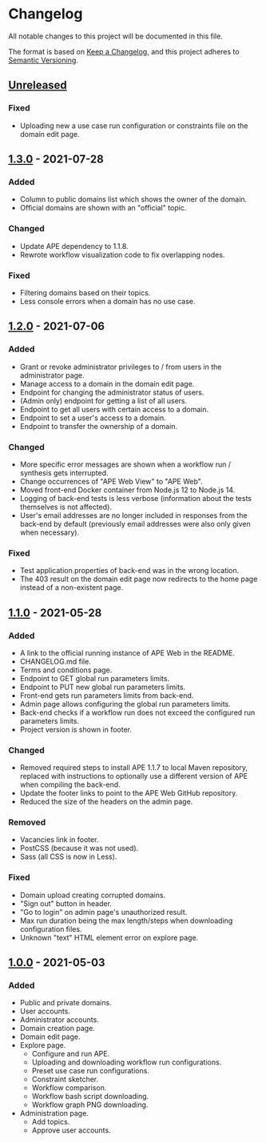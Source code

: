 # Changelog
All notable changes to this project will be documented in this file.

The format is based on [Keep a Changelog](https://keepachangelog.com/en/1.0.0/),
and this project adheres to [Semantic Versioning](https://semver.org/spec/v2.0.0.html).

## [Unreleased]

### Fixed

- Uploading new a use case run configuration or constraints file on the domain edit page.

## [1.3.0] - 2021-07-28

### Added

- Column to public domains list which shows the owner of the domain.
- Official domains are shown with an "official" topic.

### Changed

- Update APE dependency to 1.1.8.
- Rewrote workflow visualization code to fix overlapping nodes.

### Fixed

- Filtering domains based on their topics.
- Less console errors when a domain has no use case.

## [1.2.0] - 2021-07-06

### Added

- Grant or revoke administrator privileges to / from users in the administrator page.
- Manage access to a domain in the domain edit page.
- Endpoint for changing the administrator status of users.
- (Admin only) endpoint for getting a list of all users.
- Endpoint to get all users with certain access to a domain.
- Endpoint to set a user's access to a domain.
- Endpoint to transfer the ownership of a domain.

### Changed

- More specific error messages are shown when a workflow run / synthesis gets interrupted.
- Change occurrences of "APE Web View" to "APE Web".
- Moved front-end Docker container from Node.js 12 to Node.js 14.
- Logging of back-end tests is less verbose (information about the tests themselves is not affected).
- User's email addresses are no longer included in responses from the back-end by default (previously email addresses were also only given when necessary).

### Fixed

- Test application.properties of back-end was in the wrong location.
- The 403 result on the domain edit page now redirects to the home page instead of a non-existent page.

## [1.1.0] - 2021-05-28

### Added
- A link to the official running instance of APE Web in the README.
- CHANGELOG.md file.
- Terms and conditions page.
- Endpoint to GET global run parameters limits.
- Endpoint to PUT new global run parameters limits.
- Front-end gets run parameters limits from back-end.
- Admin page allows configuring the global run parameters limits.
- Back-end checks if a workflow run does not exceed the configured run parameters limits.
- Project version is shown in footer.

### Changed
- Removed required steps to install APE 1.1.7 to local Maven repository, replaced with instructions to optionally use a different version of APE when compiling the back-end.
- Update the footer links to point to the APE Web GitHub repository.
- Reduced the size of the headers on the admin page.

### Removed
- Vacancies link in footer.
- PostCSS (because it was not used).
- Sass (all CSS is now in Less).

### Fixed
- Domain upload creating corrupted domains.
- "Sign out" button in header.
- "Go to login" on admin page's unauthorized result.
- Max run duration being the max length/steps when downloading configuration files.
- Unknown "text" HTML element error on explore page.

## [1.0.0] - 2021-05-03

### Added
- Public and private domains.
- User accounts.
- Administrator accounts.
- Domain creation page.
- Domain edit page.
- Explore page.
  * Configure and run APE.
  * Uploading and downloading workflow run configurations.
  * Preset use case run configurations.
  * Constraint sketcher.
  * Workflow comparison.
  * Workflow bash script downloading.
  * Workflow graph PNG downloading.
- Administration page.
  * Add topics.
  * Approve user accounts.
  
[Unreleased]: https://github.com/sanctuuary/APE-Web/compare/master...dev
[1.3.0]: https://github.com/sanctuuary/APE-Web/compare/v1.2.0...v1.3.0
[1.2.0]: https://github.com/sanctuuary/APE-Web/compare/v1.1.0...v1.2.0
[1.1.0]: https://github.com/sanctuuary/APE-Web/compare/v1.0.0...v1.1.0
[1.0.0]: https://github.com/sanctuuary/APE-Web/releases/tag/v1.0.0
